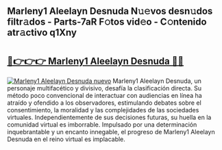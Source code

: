 ## Marleny1 Aleelayn Desnuda N𝚞𝚎vos desn𝚞dos filtr𝚊dos - Parts-7aR F𝚘tos vid𝚎o - C𝚘ntenido atr𝚊ctivo q1Xny

# <h2><a href="http://mb0i2w.tromn.icu/?c=Marleny1+Aleelayn+Desnuda">🔗👉👉👉 Marleny1 Aleelayn Desnuda 🔗🔗</a></h2>

[![Marleny1 Aleelayn Desnuda nuevo](https://i.imgur.com/pEAQMta.gif)](http://mb0i2w.tromn.icu/?c=Marleny1+Aleelayn+Desnuda)
Marleny1 Aleelayn Desnuda, un personaje multifacético y divisivo, desafía la clasificación directa. Su método poco convencional de interactuar con audiencias en línea ha atraído y ofendido a los observadores, estimulando debates sobre el consentimiento, la moralidad y las complejidades de las sociedades virtuales. Independientemente de sus decisiones futuras, su huella en la comunidad virtual es imborrable. Impulsado por una determinación inquebrantable y un encanto innegable, el progreso de Marleny1 Aleelayn Desnuda en el reino virtual es implacable.
